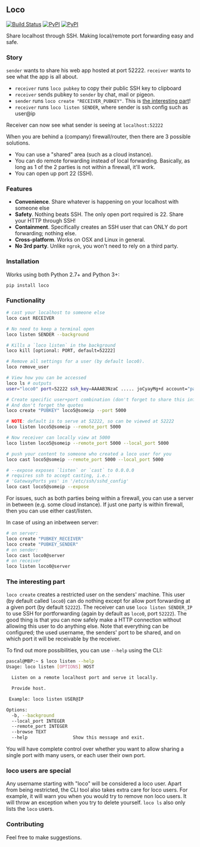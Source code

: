 ## Loco

[![Build Status](https://travis-ci.org/kootenpv/loco.svg?branch=master)](https://travis-ci.org/kootenpv/loco)
[![PyPI](https://img.shields.io/pypi/v/loco.svg?style=flat-square)](https://pypi.python.org/pypi/loco/)
[![PyPI](https://img.shields.io/pypi/pyversions/loco.svg?style=flat-square)](https://pypi.python.org/pypi/loco/)

Share localhost through SSH. Making local/remote port forwarding easy and safe.

### Story

`sender` wants to share his web app hosted at port 52222. `receiver` wants to see what the app is all about.

- `receiver` runs `loco pubkey` to copy their public SSH key to clipboard
- `receiver` sends pubkey to `sender` by chat, mail or pigeon.
- `sender` runs `loco create "RECEIVER_PUBKEY"`. This is [the interesting part](#the-interesting-part)!
- `receiver` runs `loco listen SENDER`, where sender is ssh config such as user@ip

Receiver can now see what sender is seeing at `localhost:52222`

When you are behind a (company) firewall/router, then there are 3 possible solutions.

- You can use a "shared" area (such as a cloud instance).
- You can do remote forwarding instead of local forwarding. Basically, as long as 1 of the 2 parties is not within a firewall, it'll work.
- You can open up port 22 (SSH).

### Features

- **Convenience**. Share whatever is happening on your localhost with someone else
- **Safety**. Nothing beats SSH. The only open port required is 22. Share your HTTP through SSH!
- **Containment**. Specifically creates an SSH user that can ONLY do port forwarding; nothing else.
- **Cross-platform**. Works on OSX and Linux in general.
- **No 3rd party**. Unlike `ngrok`, you won't need to rely on a third party.

### Installation

Works using both Python 2.7+ and Python 3+:

    pip install loco

### Functionality

```bash
# cast your localhost to someone else
loco cast RECEIVER

# No need to keep a terminal open
loco listen SENDER --background

# Kills a `loco listen` in the background
loco kill [optional: PORT, default=52222]

# Remove all settings for a user (by default loco0).
loco remove_user

# View how you can be accessed
loco ls # outputs
user="loco0" port=52222 ssh_key=AAAAB3NzaC ..... joCyayMg+d account="pascal@T510"

# Create specific user+port combination (don't forget to share this info with buddy)
# And don't forget the quotes
loco create "PUBKEY" loco5@someip --port 5000

# NOTE: default is to serve at 52222, so can be viewed at 52222
loco listen loco5@someip --remote_port 5000

# Now receiver can locally view at 5000
loco listen loco5@someip --remote_port 5000 --local_port 5000

# push your content to someone who created a loco user for you
loco cast loco5@someip --remote_port 5000 --local_port 5000

# --expose exposes `listen` or `cast` to 0.0.0.0
# requires ssh to accept casting, i.e.:
# 'GatewayPorts yes' in '/etc/ssh/sshd_config'
loco cast loco5@someip --expose
```

For issues, such as both parties being within a firewall, you can use a server in between (e.g. some cloud instance).
If just one party is within firewall, then you can use either cast/listen.

In case of using an inbetween server:

```bash
# on server:
loco create "PUBKEY_RECEIVER"
loco create "PUBKEY_SENDER"
# on sender:
loco cast loco0@server
# on receiver
loco listen loco0@server
```

### The interesting part

`loco create` creates a restricted user on the senders' machine. This user (by default called `loco0`) can do nothing except for allow port forwarding at a given port (by default `52222`).
The receiver can use `loco listen SENDER_IP` to use SSH for portforwarding (again by default as `loco0`, port `52222`). The good thing is that you can now safely make a HTTP connection without allowing this user to do anything else.
Note that everything can be configured; the used username, the senders' port to be shared, and on which port it will be receivable by the receiver.

To find out more possibilities, you can use `--help` using the CLI:

```bash
pascal@MBP:~ $ loco listen --help
Usage: loco listen [OPTIONS] HOST

  Listen on a remote localhost port and serve it locally.

  Provide host.

 Example: loco listen USER@IP

Options:
  -b, --background
  --local_port INTEGER
  --remote_port INTEGER
  --browse TEXT
  --help                 Show this message and exit.
```

You will have complete control over whether you want to allow sharing a single port with many users, or each user their own port.

### loco users are special

Any username starting with "loco" will be considered a loco user.
Apart from being restricted, the CLI tool also takes extra care for loco users. For example, it will warn you when you would try to remove non loco users. It will throw an exception when you try to delete yourself.
`loco ls` also only lists the `loco` users.

### Contributing

Feel free to make suggestions.
